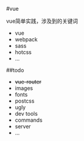 #vue

vue简单实践，涉及到的关键词

* vue
* webpack
* sass
* hotcss
* ...

##todo

* ~~vue-router~~
* images
* fonts
* postcss
* ugly
* dev tools
* commands
* server
* ...
